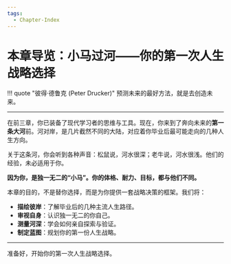 ```yaml
---
tags:
  - Chapter-Index
---
```


# 本章导览：小马过河——你的第一次人生战略选择

!!! quote "彼得·德鲁克 (Peter Drucker)"
    预测未来的最好方法，就是去创造未来。

---

在前三章，你已装备了现代学习者的思维与工具。现在，你来到了奔向未来的**第一条大河**前。河对岸，是几片截然不同的大陆，对应着你毕业后最可能走向的几种人生方向。

关于这条河，你会听到各种声音：松鼠说，河水很深；老牛说，河水很浅。他们的经验，未必适用于你。

**因为你，是独一无二的“小马”。你的体格、耐力、目标，都与他们不同。**

本章的目的，不是替你选择，而是为你提供一套战略决策的框架。我们将：

*   **描绘彼岸**：了解毕业后的几种主流人生路径。
*   **审视自身**：认识独一无二的你自己。
*   **测量河深**：学会如何亲自探索与验证。
*   **制定蓝图**：规划你的第一份人生战略。

---

准备好，开始你的第一次人生战略选择。
